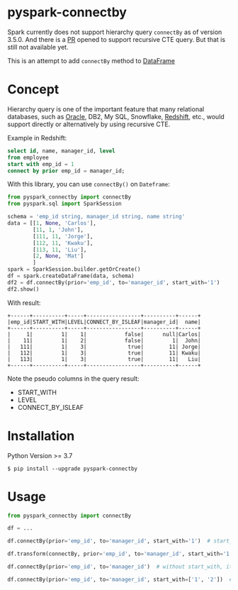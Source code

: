 # pyspark-connectby
Spark currently does not support hierarchy query `connectBy` as of version 3.5.0. And there is a [PR](https://github.com/apache/spark/pull/40744) opened to support recursive CTE query. But that is still not available yet.  

This is an attempt to add `connectBy` method to [DataFrame](https://spark.apache.org/docs/latest/api/python/reference/pyspark.sql/api/pyspark.sql.DataFrame.html)

# Concept 
Hierarchy query is one of the important feature that many relational databases, such as [Oracle](https://docs.oracle.com/en/database/oracle/oracle-database/19/sqlrf/Hierarchical-Queries.html#GUID-0118DF1D-B9A9-41EB-8556-C6E7D6A5A84E), DB2, My SQL, 
Snowflake, [Redshift](https://docs.aws.amazon.com/redshift/latest/dg/r_CONNECT_BY_clause.html), etc.,
would support directly or alternatively by using recursive CTE. 

Example in Redshift:
```sql
select id, name, manager_id, level
from employee
start with emp_id = 1
connect by prior emp_id = manager_id;
```

With this library, you can use `connectBy()` on `Dateframe`:

```python
from pyspark_connectby import connectBy
from pyspark.sql import SparkSession

schema = 'emp_id string, manager_id string, name string'
data = [[1, None, 'Carlos'],
        [11, 1, 'John'],
        [111, 11, 'Jorge'],
        [112, 11, 'Kwaku'],
        [113, 11, 'Liu'], 
        [2, None, 'Mat']
        ]
spark = SparkSession.builder.getOrCreate()
df = spark.createDataFrame(data, schema)
df2 = df.connectBy(prior='emp_id', to='manager_id', start_with='1')
df2.show()
```
With result:
```
+------+----------+-----+-----------------+----------+------+
|emp_id|START_WITH|LEVEL|CONNECT_BY_ISLEAF|manager_id|  name|
+------+----------+-----+-----------------+----------+------+
|     1|         1|    1|            false|      null|Carlos|
|    11|         1|    2|            false|         1|  John|
|   111|         1|    3|             true|        11| Jorge|
|   112|         1|    3|             true|        11| Kwaku|
|   113|         1|    3|             true|        11|   Liu|
+------+----------+-----+-----------------+----------+------+
```
Note the pseudo columns in the query result:
- START_WITH
- LEVEL
- CONNECT_BY_ISLEAF

# Installation
Python Version >= 3.7 
```
$ pip install --upgrade pyspark-connectby
```

# Usage

```python
from pyspark_connectby import connectBy

df = ...

df.connectBy(prior='emp_id', to='manager_id', start_with='1')  # start_with `emp_id` as 1

df.transform(connectBy, prior='emp_id', to='manager_id', start_with='1')  # or by using df.transform() method

df.connectBy(prior='emp_id', to='manager_id')  # without start_with, it will go through each node

df.connectBy(prior='emp_id', to='manager_id', start_with=['1', '2'])  # start_with a list of top nodes ids. 

```


